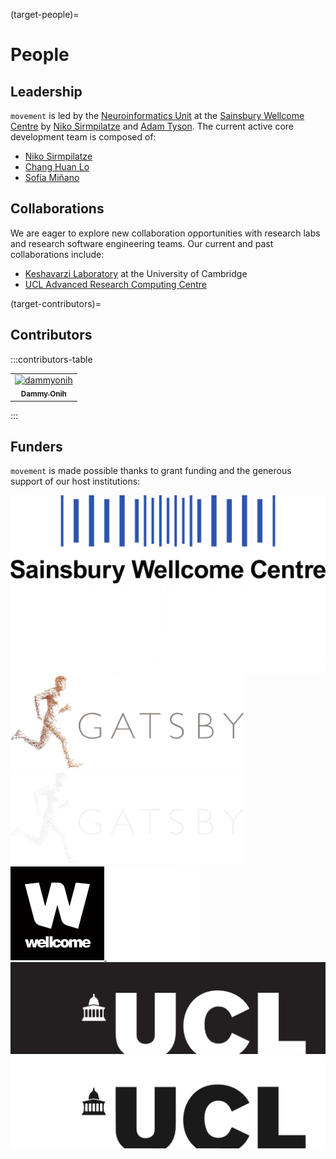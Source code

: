 (target-people)=
# People

## Leadership
`movement` is led by the [Neuroinformatics Unit](https://neuroinformatics.dev/) at the
[Sainsbury Wellcome Centre](https://www.sainsburywellcome.org/web/) by [Niko Sirmpilatze](https://github.com/niksirbi) and
[Adam Tyson](https://github.com/adamltyson).
The current active core development team is composed of:
- [Niko Sirmpilatze](https://github.com/niksirbi)
- [Chang Huan Lo](https://github.com/lochhh)
- [Sofía Miñano](https://github.com/sfmig)

## Collaborations
We are eager to explore new collaboration opportunities with research labs and research software engineering teams.
Our current and past collaborations include:
- [Keshavarzi Laboratory](https://www.keshavarzilab.com/) at the University of Cambridge
- [UCL Advanced Research Computing Centre](https://www.ucl.ac.uk/advanced-research-computing/advanced-research-computing-centre)

(target-contributors)=
## Contributors
:::contributors-table
<!-- readme: contributors,Sepidak,sannatitus,lkatsouri,athenaakrami,dimokaramanlis,shailajaAkella,mehulrastogi,NeuroDuan,roaldarbol -start -->
<!-- readme: contributors,Sepidak,sannatitus,lkatsouri,athenaakrami,dimokaramanlis,shailajaAkella,mehulrastogi,NeuroDuan,roaldarbol -end -->
<!-- Manually added contributors (not on GitHub) -->
<table>
	<tbody>
		<tr>
            <td align="center">
                <a href="https://www.sainsburywellcome.org/web/people/dammy-onih">
                    <img src="https://www.sainsburywellcome.org/web/sites/default/files/styles/thumbnail_scale_and_crop/public/2018-12/dammy.jpg" width="100;" alt="dammyonih"/>
                    <br />
                    <sub><b>Dammy Onih</b></sub>
                </a>
            </td>
        </tr>
    </tbody>
</table>
<!-- Manually added contributors (not on GitHub) -->
:::

## Funders
`movement` is made possible thanks to grant funding and the generous support of our host institutions:

<div class="things-in-a-row">
    <a href="https://www.sainsburywellcome.org/" target="_blank">
        <img src="../_static/light-logo-swc.png" alt="Sponsors" class="only-light img-sponsor-large"/>
        <img src="../_static/dark-logo-swc.png" alt="Sponsors" class="only-dark img-sponsor-large"/>
    </a>
    <a href="https://www.ucl.ac.uk/gatsby/gatsby-computational-neuroscience-unit" target="_blank">
        <img src="../_static/light-logo-gatsby.png" alt="Sponsors" class="only-light img-sponsor-large"/>
        <img src="../_static/dark-logo-gatsby.png" alt="Sponsors" class="only-dark img-sponsor-large"/>
    </a>
    <a href="https://wellcome.org" target="_blank">
        <img src="../_static/light-wellcome-logo.png" alt="Sponsors" class="only-light img-sponsor-large"/>
        <img src="../_static/dark-wellcome-logo.png" alt="Sponsors" class="only-dark img-sponsor-large"/>
    </a>
    <a href="https://www.ucl.ac.uk/" target="_blank">
        <img src="../_static/light-logo-ucl.png" alt="Sponsors" class="only-light img-sponsor-large"/>
        <img src="../_static/dark-logo-ucl.png" alt="Sponsors" class="only-dark img-sponsor-large"/>
    </a>
</div>
